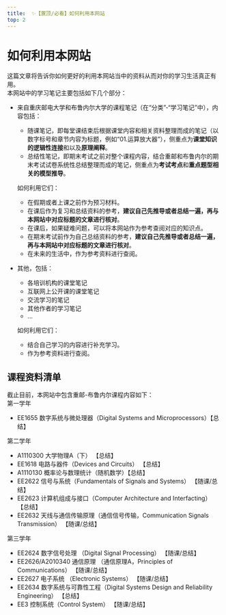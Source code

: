 ```yaml
---
title:  ✨【置顶/必看】如何利用本网站
top: 2
---
```

# 如何利用本网站
这篇文章将告诉你如何更好的利用本网站当中的资料从而对你的学习生活真正有用。  
本网站中的学习笔记主要包括如下几个部分：
- 来自重庆邮电大学和布鲁内尔大学的课程笔记（在“分类”-“学习笔记”中），内容包括：  
  - 随课笔记，即每堂课结束后根据课堂内容和相关资料整理而成的笔记（以数字标号和章节内容为标题，例如“01.运算放大器”），侧重点为**课堂知识的逻辑性连接**和以及**原理阐释**。  
  - 总结性笔记，即期末考试之前对整个课程内容，结合重邮和布鲁内尔的期末考试试卷系统性总结整理而成的笔记，侧重点为**考试考点**和**重点题型相关的模型推导**。  
  
  如何利用它们：  
    - 在假期或者上课之前作为预习材料。
    - 在课后作为复习和总结资料的参考，**建议自己先推导或者总结一遍，再与本网站中对应标题的文章进行核对**。
    - 在课后，如果疑难问题，可以将本网站作为参考查阅对应的知识点。  
    - 在期末考试前作为自己总结资料的参考，**建议自己先推导或者总结一遍，再与本网站中对应标题的文章进行核对**。
    - 在未来的生活中，作为参考资料进行查阅。  
- 其他，包括：
  - 各培训机构的课堂笔记
  - 互联网上公开课的课堂笔记
  - 交流学习的笔记
  - 其他作者的学习笔记
  - ...  
  
  如何利用它们：  
    - 结合自己学习的内容进行补充学习。  
    - 作为参考资料进行查阅。  

## 课程资料清单
截止目前，本网站中包含重邮-布鲁内尔课程内容如下：  
第一学年  
- EE1655 数字系统与微处理器（Digital Systems and Microprocessors）【总结】  

第二学年  
- A1110300 大学物理A（下） 【总结】
- EE1618 电路与器件（Devices and Circuits） 【总结】
- A1110130 概率论与数理统计（随机数学）【总结】 
- EE2622 信号与系统（Fundamentals of Signals and Systems） 【随课/总结】
- EE2623 计算机组成与接口（Computer Architecture and Interfacting） 【总结】
- EE2632 天线与通信传输原理（通信信号传输，Communication Signals Transmission） 【随课/总结】

第三学年  
- EE2624 数字信号处理 （Digital Signal Processing） 【随课/总结】
- EE2626/A2010340 通信原理 （通信原理A，Principles of Communications） 【随课/总结】
- EE2627 电子系统 （Electronic Systems） 【随课/总结】
- EE2634 数字系统与可靠性工程（Digital Systems Design and Reliability Engineering） 【总结】
- EE3 控制系统（Control System） 【随课/总结】
